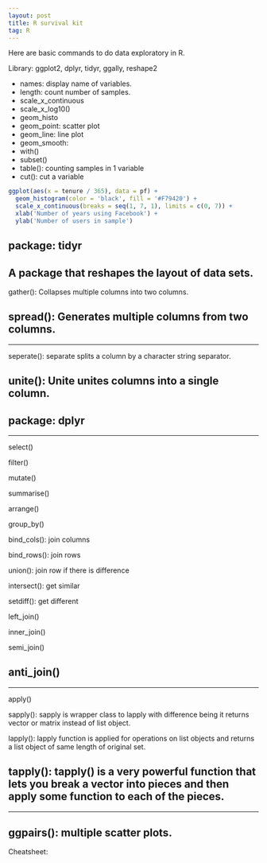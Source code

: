 ```yaml
---
layout: post
title: R survival kit
tag: R
---
```


Here are basic commands to do data exploratory in R.

Library: ggplot2, dplyr, tidyr, ggally, reshape2

- names: display name of variables.
- length: count number of samples.
- scale_x_continuous
- scale_x_log10()
- geom_histo
- geom_point: scatter plot
- geom_line: line plot
- geom_smooth:
- with()
- subset()
- table(): counting samples in 1 variable
- cut(): cut a variable

```r
ggplot(aes(x = tenure / 365), data = pf) + 
  geom_histogram(color = 'black', fill = '#F79420') + 
  scale_x_continuous(breaks = seq(1, 7, 1), limits = c(0, 7)) + 
  xlab('Number of years using Facebook') + 
  ylab('Number of users in sample')
```

## package: tidyr

A package that reshapes the layout of data sets.
---
gather(): Collapses multiple columns into two columns.

spread(): Generates multiple columns from two columns.
---
---
seperate(): separate splits a column by a character string separator.

unite(): Unite unites columns into a single column.
---

## package: dplyr

---
select()

filter()

mutate()

summarise()

arrange()

group_by()

bind_cols(): join columns

bind_rows(): join rows

union(): join row if there is difference

intersect(): get similar

setdiff(): get different

left_join()

inner_join()

semi_join()

anti_join()
---
---
apply()

sapply(): sapply is wrapper class to lapply with difference being it returns vector or matrix instead of list object.

lapply(): lapply function is applied for operations on list objects and returns a list object of same length of original set.

tapply(): tapply() is a very powerful function that lets you break a vector into pieces and then apply some function to each of the pieces.
---
---
ggpairs(): multiple scatter plots.
---
Cheatsheet:

